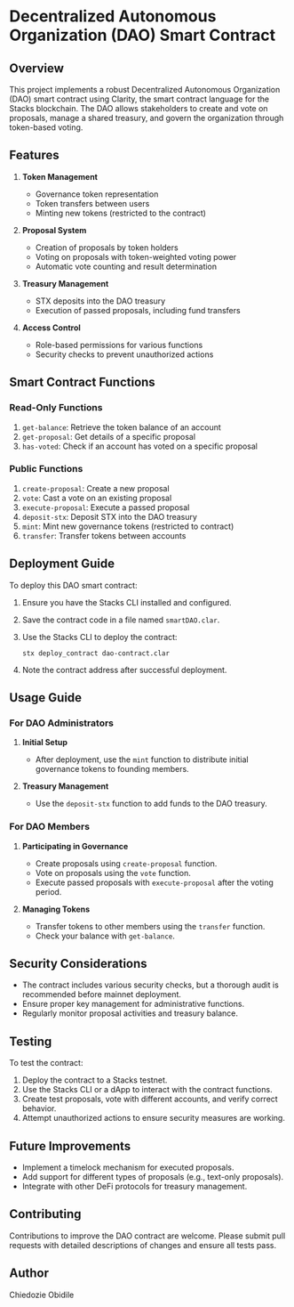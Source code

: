 # Decentralized Autonomous Organization (DAO) Smart Contract

## Overview

This project implements a robust Decentralized Autonomous Organization (DAO) smart contract using Clarity, the smart contract language for the Stacks blockchain. The DAO allows stakeholders to create and vote on proposals, manage a shared treasury, and govern the organization through token-based voting.

## Features

1. **Token Management**
   - Governance token representation
   - Token transfers between users
   - Minting new tokens (restricted to the contract)

2. **Proposal System**
   - Creation of proposals by token holders
   - Voting on proposals with token-weighted voting power
   - Automatic vote counting and result determination

3. **Treasury Management**
   - STX deposits into the DAO treasury
   - Execution of passed proposals, including fund transfers

4. **Access Control**
   - Role-based permissions for various functions
   - Security checks to prevent unauthorized actions

## Smart Contract Functions

### Read-Only Functions

1. `get-balance`: Retrieve the token balance of an account
2. `get-proposal`: Get details of a specific proposal
3. `has-voted`: Check if an account has voted on a specific proposal

### Public Functions

1. `create-proposal`: Create a new proposal
2. `vote`: Cast a vote on an existing proposal
3. `execute-proposal`: Execute a passed proposal
4. `deposit-stx`: Deposit STX into the DAO treasury
5. `mint`: Mint new governance tokens (restricted to contract)
6. `transfer`: Transfer tokens between accounts

## Deployment Guide

To deploy this DAO smart contract:

1. Ensure you have the Stacks CLI installed and configured.
2. Save the contract code in a file named `smartDAO.clar`.
3. Use the Stacks CLI to deploy the contract:

   ```
   stx deploy_contract dao-contract.clar
   ```

4. Note the contract address after successful deployment.

## Usage Guide

### For DAO Administrators

1. **Initial Setup**
   - After deployment, use the `mint` function to distribute initial governance tokens to founding members.

2. **Treasury Management**
   - Use the `deposit-stx` function to add funds to the DAO treasury.

### For DAO Members

1. **Participating in Governance**
   - Create proposals using `create-proposal` function.
   - Vote on proposals using the `vote` function.
   - Execute passed proposals with `execute-proposal` after the voting period.

2. **Managing Tokens**
   - Transfer tokens to other members using the `transfer` function.
   - Check your balance with `get-balance`.

## Security Considerations

- The contract includes various security checks, but a thorough audit is recommended before mainnet deployment.
- Ensure proper key management for administrative functions.
- Regularly monitor proposal activities and treasury balance.

## Testing

To test the contract:

1. Deploy the contract to a Stacks testnet.
2. Use the Stacks CLI or a dApp to interact with the contract functions.
3. Create test proposals, vote with different accounts, and verify correct behavior.
4. Attempt unauthorized actions to ensure security measures are working.

## Future Improvements

- Implement a timelock mechanism for executed proposals.
- Add support for different types of proposals (e.g., text-only proposals).
- Integrate with other DeFi protocols for treasury management.

## Contributing

Contributions to improve the DAO contract are welcome. Please submit pull requests with detailed descriptions of changes and ensure all tests pass.

## Author

Chiedozie Obidile
